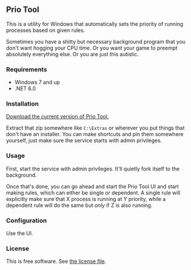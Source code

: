 ## Prio Tool
This is a utility for Windows that automatically sets the priority of running
processes based on given rules.

Sometimes you have a shitty but necessary background program that you don't
want hogging your CPU time. Or you want your game to preempt absolutely
everything else. Or you are just this autistic.

### Requirements
- Windows 7 and up
- .NET 6.0

### Installation
[Download the current version of Prio Tool.](https://github.com/zenkora/priotool/releases/tag/v2)

Extract that zip somewhere like `C:\Extras` or wherever you put things that
don't have an installer. You can make shortcuts and pin them somewhere
yourself, just make sure the service starts with admin privileges.

### Usage
First, start the service with admin privileges. It'll quietly fork itself to
the background.

Once that's done, you can go ahead and start the Prio Tool UI and start making
rules, which can either be single or dependent. A single rule will explicitly
make sure that X process is running at Y priority, while a dependent rule will
do the same but *only* if Z is also running.

### Configuration
Use the UI.

### License
This is free software. See [the license file](/license.txt).
